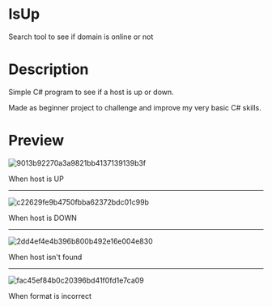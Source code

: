# IsUp
Search tool to see if domain is online or not

# Description
Simple C# program to see if a host is up or down.

Made as beginner project to challenge and improve my very basic C# skills.

# Preview
![9013b92270a3a9821bb4137139139b3f](https://github.com/OutsideTheVim/IsUp/assets/70163066/ecaaee9c-46b5-4613-a517-41ea1c372f6a)

When host is UP

-----------------------

![c22629fe9b4750fbba62372bdc01c99b](https://github.com/OutsideTheVim/IsUp/assets/70163066/995c9ad8-02ef-4e49-9f5a-b1592ec66e3a)

When host is DOWN 

-----------------------

![2dd4ef4e4b396b800b492e16e004e830](https://github.com/OutsideTheVim/IsUp/assets/70163066/216e2596-51bc-4748-a4cc-bd79833d3409)

When host isn't found

-----------------------

![fac45ef84b0c20396bd41f0fd1e7ca09](https://github.com/OutsideTheVim/IsUp/assets/70163066/f0c41729-8b33-4d60-8337-53b6b5efac72)

When format is incorrect



